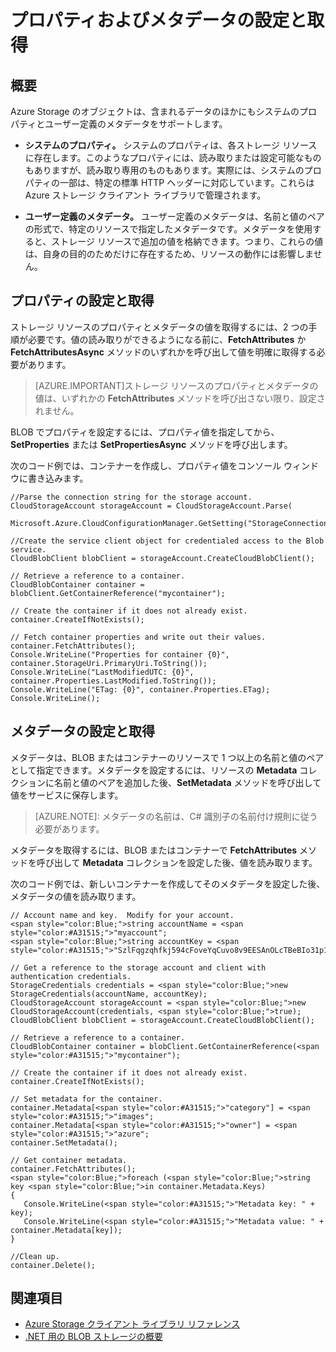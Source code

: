 
<properties 
  pageTitle="Azure Storage のオブジェクトのプロパティおよびメタデータの設定と取得 | Microsoft Azure" 
  description="Azure Storage のオブジェクトにカスタム メタデータを格納して、システムのプロパティを設定、取得します。" 
  services="storage" 
  documentationCenter="" 
  authors="tamram" 
  manager="adinah" 
  editor=""/>

<tags 
  ms.service="storage" 
  ms.workload="storage" 
  ms.tgt_pltfrm="na" 
  ms.devlang="na" 
  ms.topic="article" 
  ms.date="09/03/2015" 
  ms.author="tamram"/>


# プロパティおよびメタデータの設定と取得 #

## 概要

Azure Storage のオブジェクトは、含まれるデータのほかにもシステムのプロパティとユーザー定義のメタデータをサポートします。

*   **システムのプロパティ。** システムのプロパティは、各ストレージ リソースに存在します。このようなプロパティには、読み取りまたは設定可能なものもありますが、読み取り専用のものもあります。実際には、システムのプロパティの一部は、特定の標準 HTTP ヘッダーに対応しています。これらは Azure ストレージ クライアント ライブラリで管理されます。  

*   **ユーザー定義のメタデータ。** ユーザー定義のメタデータは、名前と値のペアの形式で、特定のリソースで指定したメタデータです。メタデータを使用すると、ストレージ リソースで追加の値を格納できます。つまり、これらの値は、自身の目的のためだけに存在するため、リソースの動作には影響しません。

## プロパティの設定と取得

ストレージ リソースのプロパティとメタデータの値を取得するには、2 つの手順が必要です。値の読み取りができるようになる前に、**FetchAttributes** か **FetchAttributesAsync** メソッドのいずれかを呼び出して値を明確に取得する必要があります。

> [AZURE.IMPORTANT]ストレージ リソースのプロパティとメタデータの値は、いずれかの **FetchAttributes** メソッドを呼び出さない限り、設定されません。

BLOB でプロパティを設定するには、プロパティ値を指定してから、**SetProperties** または **SetPropertiesAsync** メソッドを呼び出します。

次のコード例では、コンテナーを作成し、プロパティ値をコンソール ウィンドウに書き込みます。

    //Parse the connection string for the storage account.
    CloudStorageAccount storageAccount = CloudStorageAccount.Parse(
        Microsoft.Azure.CloudConfigurationManager.GetSetting("StorageConnectionString"));
	
	//Create the service client object for credentialed access to the Blob service.
    CloudBlobClient blobClient = storageAccount.CreateCloudBlobClient();

    // Retrieve a reference to a container. 
    CloudBlobContainer container = blobClient.GetContainerReference("mycontainer");

    // Create the container if it does not already exist.
    container.CreateIfNotExists();

    // Fetch container properties and write out their values.
    container.FetchAttributes();
    Console.WriteLine("Properties for container {0}", container.StorageUri.PrimaryUri.ToString());
    Console.WriteLine("LastModifiedUTC: {0}", container.Properties.LastModified.ToString());
    Console.WriteLine("ETag: {0}", container.Properties.ETag);
    Console.WriteLine();

## メタデータの設定と取得

メタデータは、BLOB またはコンテナーのリソースで 1 つ以上の名前と値のペアとして指定できます。メタデータを設定するには、リソースの **Metadata** コレクションに名前と値のペアを追加した後、**SetMetadata** メソッドを呼び出して値をサービスに保存します。

> [AZURE.NOTE]\: メタデータの名前は、C# 識別子の名前付け規則に従う必要があります。
 
メタデータを取得するには、BLOB またはコンテナーで **FetchAttributes** メソッドを呼び出して **Metadata** コレクションを設定した後、値を読み取ります。

次のコード例では、新しいコンテナーを作成してそのメタデータを設定した後、メタデータの値を読み取ります。

         
	// Account name and key.  Modify for your account.
	<span style="color:Blue;">string accountName = <span style="color:#A31515;">"myaccount";
	<span style="color:Blue;">string accountKey = <span style="color:#A31515;">"SzlFqgzqhfkj594cFoveYqCuvo8v9EESAnOLcTBeBIo31p16rJJRZx/5vU/oY3ZsK/VdFNaVpm6G8YSD2K48Nw==";

	// Get a reference to the storage account and client with authentication credentials.
	StorageCredentials credentials = <span style="color:Blue;">new StorageCredentials(accountName, accountKey);
	CloudStorageAccount storageAccount = <span style="color:Blue;">new CloudStorageAccount(credentials, <span style="color:Blue;">true);
	CloudBlobClient blobClient = storageAccount.CreateCloudBlobClient();

	// Retrieve a reference to a container. 
	CloudBlobContainer container = blobClient.GetContainerReference(<span style="color:#A31515;">"mycontainer");

	// Create the container if it does not already exist.
	container.CreateIfNotExists();

	// Set metadata for the container.
	container.Metadata[<span style="color:#A31515;">"category"] = <span style="color:#A31515;">"images";
	container.Metadata[<span style="color:#A31515;">"owner"] = <span style="color:#A31515;">"azure";
	container.SetMetadata();

	// Get container metadata.
	container.FetchAttributes();
	<span style="color:Blue;">foreach (<span style="color:Blue;">string key <span style="color:Blue;">in container.Metadata.Keys)
	{
	   Console.WriteLine(<span style="color:#A31515;">"Metadata key: " + key);
	   Console.WriteLine(<span style="color:#A31515;">"Metadata value: " + container.Metadata[key]);
	}

	//Clean up.
	container.Delete();

## 関連項目  

- [Azure Storage クライアント ライブラリ リファレンス](http://msdn.microsoft.com/library/azure/wa_storage_30_reference_home.aspx)
- [.NET 用の BLOB ストレージの概要](storage-dotnet-how-to-use-blobs.md)  
 

<!---HONumber=Oct15_HO3-->